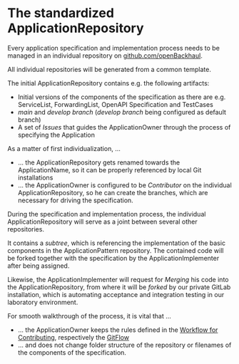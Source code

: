 # The standardized ApplicationRepository

Every application specification and implementation process needs to be managed in an individual repository on [github.com/openBackhaul](https://github.com/openBackhaul/Overview).  

All individual repositories will be generated from a common template.  

The initial ApplicationRepository contains e.g. the following artifacts:
* Initial versions of the components of the specification as there are e.g. ServiceList, ForwardingList, OpenAPI Specification and TestCases
* _main_ and _develop branch_ (_develop branch_ being configured as default branch)
* A set of _Issues_ that guides the ApplicationOwner through the process of specifying the Application

As a matter of first individualization, ...
* ... the ApplicationRepository gets renamed towards the ApplicationName, so it can be properly referenced by local Git installations
* ... the ApplicationOwner is configured to be _Contributor_ on the individual ApplicationRepository, so he can create the branches, which are necessary for driving the specification.  

During the specification and implementation process, the individual ApplicationRepository will serve as a joint between several other repositories.

It contains a _subtree_, which is referencing the implementation of the basic components in the ApplicationPattern repository. The contained code will be forked together with the specification by the ApplicationImplementer after being assigned.  

Likewise, the ApplicationImplementer will request for _Merging_ his code into the ApplicationRepository, from where it will be _forked_ by our private GitLab installation, which is automating acceptance and integration testing in our laboratory environment.

For smooth walkthrough of the process, it is vital that ...
* ... the ApplicationOwner keeps the rules defined in the [Workflow for Contributing](../../PreparingSpecifying/WorkflowForContributing/WorkflowForContributing.md), respectively the [GitFlow](../../PreparingSpecifying/GitFlowWorkflow/GitFlowWorkflow.md)
* ... and does not change folder structure of the repository or filenames of the components of the specification.